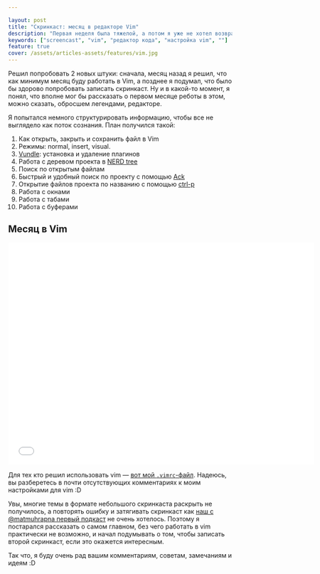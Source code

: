 ```yaml
---

layout: post
title: "Скринкаст: месяц в редакторе Vim"
description: "Первая неделя была тяжелой, а потом я уже не хотел возвращаться"
keywords: ["screencast", "vim", "редактор кода", "настройка vim", ""]
feature: true
cover: /assets/articles-assets/features/vim.jpg
---
```


Решил попробовать 2 новых штуки: сначала, месяц назад я решил, что как минимум
месяц буду работать в Vim, а позднее я подумал, что было бы здорово попробовать
записать скринкаст. Ну и в какой-то момент, я понял, что вполне мог бы рассказать
о первом месяце реботы в этом, можно сказать, обросшем легендами, редакторе.

Я попытался немного структурировать информацию, чтобы все не выглядело как
поток сознания. План получился такой:

1. Как открыть, закрыть и сохранить файл в Vim
2. Режимы: normal, insert, visual.
3. [Vundle][1]: установка и удаление плагинов
4. Работа с деревом проекта в [NERD tree][2]
5. Поиск по открытым файлам
6. Быстрый и удобный поиск по проекту с помощью [Ack][3]
7. Открытие файлов проекта по названию с помощью [ctrl-p][4]
8. Работа с окнами
9. Работа с табами
10. Работа с буферами

## Месяц в Vim

<iframe width="688" height="500" src="//www.youtube.com/embed/AOZ3Mi1213U" frameborder="0" allowfullscreen></iframe>

<br>

Для тех кто решил использовать vim — [вот мой `.vimrc`-файл][5]. Надеюсь, вы
разберетесь в почти отсутствующих комментариях к моим настройками для vim :D

Увы, многие темы в формате небольшого скринкаста раскрыть не получилось, а
повторять ошибку и затягивать скринкаст как [наш с @matmuhrapna первый подкаст][6]
не очень хотелось. Поэтому я постарался рассказать о самом главном, без чего
работать в vim практически не возможно, и начал подумывать о том, чтобы
записать второй скринкаст, если это окажется интересным.

Так что, я буду очень рад вашим комментариям, советам, замечаниям и идеям :D

[1]: https://github.com/gmarik/Vundle.vim
[2]: https://github.com/scrooloose/nerdtree
[3]: https://github.com/mileszs/ack.vim
[4]: https://github.com/kien/ctrlp.vim
[5]: https://github.com/shuvalov-anton/.dotfiles/blob/master/.vimrc
[6]: http://kompyutery-soft-igry-tehnika.rpod.ru/327190.html
